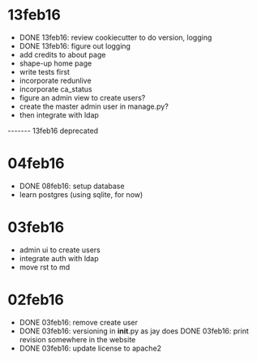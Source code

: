 # 13feb16

- DONE 13feb16: review cookiecutter to do version, logging
- DONE 13feb16: figure out logging
- add credits to about page
- shape-up home page
- write tests first
- incorporate redunlive
- incorporate ca_status
- figure an admin view to create users?
- create the master admin user in manage.py?
- then integrate with ldap



------- 13feb16 deprecated
# 04feb16

- DONE 08feb16: setup database
- learn postgres (using sqlite, for now)


# 03feb16

- admin ui to create users
- integrate auth with ldap
- move rst to md


# 02feb16

- DONE 03feb16: remove create user
- DONE 03feb16: versioning in __init__.py as jay does
  DONE 03feb16: print revision somewhere in the website
- DONE 03feb16: update license to apache2

